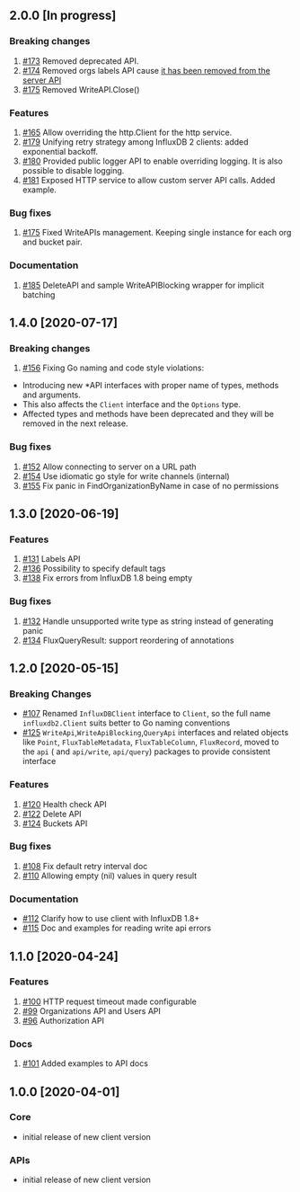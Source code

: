 ## 2.0.0 [In progress]
### Breaking changes
1. [#173](https://github.com/influxdata/influxdb-client-go/pull/173) Removed deprecated API.
1. [#174](https://github.com/influxdata/influxdb-client-go/pull/174) Removed orgs labels API cause [it has been removed from the server API](https://github.com/influxdata/influxdb/pull/19104)
1. [#175](https://github.com/influxdata/influxdb-client-go/pull/175) Removed WriteAPI.Close()

### Features
1. [#165](https://github.com/influxdata/influxdb-client-go/pull/165) Allow overriding the http.Client for the http service.
1. [#179](https://github.com/influxdata/influxdb-client-go/pull/179) Unifying retry strategy among InfluxDB 2 clients: added exponential backoff.
1. [#180](https://github.com/influxdata/influxdb-client-go/pull/180) Provided public logger API to enable overriding logging. It is also possible to disable logging. 
1. [#181](https://github.com/influxdata/influxdb-client-go/pull/181) Exposed HTTP service to allow custom server API calls. Added example. 

### Bug fixes 
1. [#175](https://github.com/influxdata/influxdb-client-go/pull/175) Fixed WriteAPIs management. Keeping single instance for each org and bucket pair.

### Documentation
1. [#185](https://github.com/influxdata/influxdb-client-go/pull/185) DeleteAPI and sample WriteAPIBlocking wrapper for implicit batching 

## 1.4.0 [2020-07-17]
### Breaking changes
1. [#156](https://github.com/influxdata/influxdb-client-go/pull/156) Fixing Go naming and code style violations: 
- Introducing new *API interfaces with proper name of types, methods and arguments. 
- This also affects the `Client` interface and the `Options` type. 
- Affected types and methods have been deprecated and they will be removed in the next release. 

### Bug fixes 
1. [#152](https://github.com/influxdata/influxdb-client-go/pull/152) Allow connecting to server on a URL path
1. [#154](https://github.com/influxdata/influxdb-client-go/pull/154) Use idiomatic go style for write channels (internal)
1. [#155](https://github.com/influxdata/influxdb-client-go/pull/155) Fix panic in FindOrganizationByName in case of no permissions


## 1.3.0 [2020-06-19]
### Features
1. [#131](https://github.com/influxdata/influxdb-client-go/pull/131) Labels API
1. [#136](https://github.com/influxdata/influxdb-client-go/pull/136) Possibility to specify default tags
1. [#138](https://github.com/influxdata/influxdb-client-go/pull/138) Fix errors from InfluxDB 1.8 being empty

### Bug fixes 
1. [#132](https://github.com/influxdata/influxdb-client-go/pull/132) Handle unsupported write type as string instead of generating panic
1. [#134](https://github.com/influxdata/influxdb-client-go/pull/134) FluxQueryResult: support reordering of annotations

## 1.2.0 [2020-05-15]
### Breaking Changes
 - [#107](https://github.com/influxdata/influxdb-client-go/pull/107) Renamed `InfluxDBClient` interface to `Client`, so the full name `influxdb2.Client` suits better to Go naming conventions
 - [#125](https://github.com/influxdata/influxdb-client-go/pull/125) `WriteApi`,`WriteApiBlocking`,`QueryApi` interfaces and related objects like `Point`, `FluxTableMetadata`, `FluxTableColumn`, `FluxRecord`, moved to the `api` ( and `api/write`, `api/query`) packages
 to provide consistent interface 
 
### Features
1. [#120](https://github.com/influxdata/influxdb-client-go/pull/120) Health check API   
1. [#122](https://github.com/influxdata/influxdb-client-go/pull/122) Delete API
1. [#124](https://github.com/influxdata/influxdb-client-go/pull/124) Buckets API

### Bug fixes 
1. [#108](https://github.com/influxdata/influxdb-client-go/issues/108) Fix default retry interval doc
1. [#110](https://github.com/influxdata/influxdb-client-go/issues/110) Allowing empty (nil) values in query result

### Documentation
 - [#112](https://github.com/influxdata/influxdb-client-go/pull/112) Clarify how to use client with InfluxDB 1.8+
 - [#115](https://github.com/influxdata/influxdb-client-go/pull/115) Doc and examples for reading write api errors 

## 1.1.0 [2020-04-24]
### Features
1. [#100](https://github.com/influxdata/influxdb-client-go/pull/100)  HTTP request timeout made configurable
1. [#99](https://github.com/influxdata/influxdb-client-go/pull/99)  Organizations API and Users API
1. [#96](https://github.com/influxdata/influxdb-client-go/pull/96)  Authorization API

### Docs
1. [#101](https://github.com/influxdata/influxdb-client-go/pull/101) Added examples to API docs

## 1.0.0 [2020-04-01]
### Core

- initial release of new client version

### APIs

- initial release of new client version
